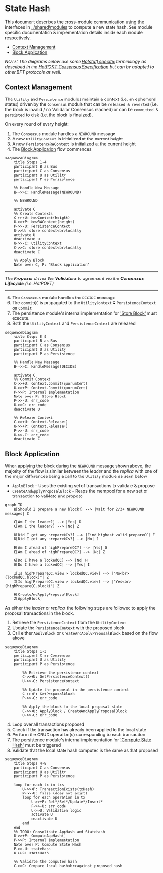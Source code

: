 # State Hash <!-- omit in toc -->

This document describes the cross-module communication using the interfaces in [../shared/modules](../shared/modules) to compute a new state hash. See module specific documentation & implementation details inside each module respectively.

- [Context Management](#context-management)
- [Block Application](#block-application)

_NOTE: The diagrams below use some [Hotstuff specific](https://arxiv.org/abs/1803.05069) terminology as described in the [HotPOKT Consensus Specification](https://github.com/pokt-network/pocket-network-protocol/tree/main/consensus) but can be adapted to other BFT protocols as well._

<!-- See if there's an answer in this question to add links to notes: https://stackoverflow.com/questions/74103729/adding-hyperlinks-to-notes-in-mermaid-sequence-diagrams -->

## Context Management

The `Utility` and `Persistence` modules maintain a context (i.e. an ephemeral states) driven by the `Consensus` module that can be `released & reverted` (i.e. the block is invalid / no Validator Consensus reached) or can be `committed & persisted` to disk (i.e. the block is finalized).

On every round of every height:

1. The `Consensus` module handles a `NEWROUND` message
2. A new `UtilityContext` is initialized at the current height
3. A new `PersistenceRWContext` is initialized at the current height
4. The [Block Application](#block-application) flow commences

```mermaid
sequenceDiagram
    title Steps 1-4
    participant B as Bus
    participant C as Consensus
    participant U as Utility
    participant P as Persistence

    %% Handle New Message
    B-->>C: HandleMessage(NEWROUND)

    %% NEWROUND

    activate C
    %% Create Contexts
    C->>+U: NewContext(height)
    U->>+P: NewRWContext(height)
    P->>-U: PersistenceContext
    U->>U: store context<br>locally
    activate U
    deactivate U
    U->>-C: UtilityContext
    C->>C: store context<br>locally
    deactivate C

    %% Apply Block
    Note over C, P: 'Block Application'
```

---

_The **Proposer** drives the **Validators** to agreement via the **Consensus Lifecycle** (i.e. HotPOKT)_

---

5. The `Consensus` module handles the `DECIDE` message
6. The `commitQC` is propagated to the `UtilityContext` & `PersistenceContext` on `Commit`
7. The persistence module's internal implementation for ['Store Block'](../../persistence/docs/PROTOCOL_STORE_BLOCK.md) must execute.
8. Both the `UtilityContext` and `PersistenceContext` are released

```mermaid
sequenceDiagram
    title Steps 5-8
    participant B as Bus
    participant C as Consensus
    participant U as Utility
    participant P as Persistence

    %% Handle New Message
    B-->>C: HandleMessage(DECIDE)

    activate C
    %% Commit Context
    C->>+U: Context.Commit(quorumCert)
    U->>+P: Context.Commit(quorumCert)
    P->>P: Internal Implementation
    Note over P: Store Block
    P->>-U: err_code
    U->>C: err_code
    deactivate U

    %% Release Context
    C->>+U: Context.Release()
    U->>+P: Context.Release()
    P->>-U: err_code
    U->>-C: err_code
    deactivate C
```

## Block Application

When applying the block during the `NEWROUND` message shown above, the majority of the flow is similar between the _leader_ and the _replica_ with one of the major differences being a call to the `Utility` module as seen below.

- `ApplyBlock` - Uses the existing set of transactions to validate & propose
- `CreateAndApplyProposalBlock` - Reaps the mempool for a new set of transaction to validate and propose

```mermaid
graph TD
    B[Should I prepare a new block?] --> |Wait for 2/3+ NEWROUND messages| C

    C[Am I the leader?] --> |Yes| D
    C[Am I the leader?] --> |No| Z

    D[Did I get any prepareQCs?] --> |Find highest valid prepareQC| E
    D[Did I get any prepareQCs?] --> |No| Z

    E[Am I ahead of highPrepareQC?] --> |Yes| G
    E[Am I ahead of highPrepareQC?] --> |No| Z

    G[Do I have a lockedQC] --> |No| H
    G[Do I have a lockedQC] --> |Yes| I

    I[Is highPrepareQC.view > lockedQC.view] --> |"No<br>(lockedQC.block)"| Z
    I[Is highPrepareQC.view > lockedQC.view] --> |"Yes<br>(highPrepareQC.block)"| Z

    H[CreateAndApplyProposalBlock]
    Z[ApplyBlock]
```

As either the _leader_ or _replica_, the following steps are followed to apply the proposal transactions in the block.

1.  Retrieve the `PersistenceContext` from the `UtilityContext`
2.  Update the `PersistenceContext` with the proposed block
3.  Call either `ApplyBlock` or `CreateAndApplyProposalBlock` based on the flow above

```mermaid
sequenceDiagram
    title Steps 1-3
    participant C as Consensus
    participant U as Utility
    participant P as Persistence

        %% Retrieve the persistence context
        C->>+U: GetPersistenceContext()
        U->>-C: PersistenceContext

        %% Update the proposal in the persistence context
        C->>+P: SetProposalBlock
        P->>-C: err_code

        %% Apply the block to the local proposal state
        C->>+U: ApplyBlock / CreateAndApplyProposalBlock
        U->>-C: err_code
```

4. Loop over all transactions proposed
5. Check if the transaction has already been applied to the local state
6. Perform the CRUD operation(s) corresponding to each transaction
7. The persistence module's internal implementation for ['Compute State Hash'](../../persistence/docs/PROTOCOL_STATE_HASH.md) must be triggered
8. Validate that the local state hash computed is the same as that proposed

```mermaid
sequenceDiagram
    title Steps 4-8
    participant C as Consensus
    participant U as Utility
    participant P as Persistence

    loop for each tx in txs
        U->>+P: TransactionExists(txHash)
        P->>-U: false (does not exist)
        loop for each operation in tx
            U->>+P: Get*/Set*/Update*/Insert*
            P->>-U: err_code
            U->>U: Validation logic
            activate U
            deactivate U
        end
    end
    %% TODO: Consolidate AppHash and StateHash
    U->>+P: ComputeAppHash()
    P->>P: Internal Implementation
    Note over P: Compute State Hash
    P->>-U: stateHash
    U->>C: stateHash

    %% Validate the computed hash
    C->>C: Compare local hash<br>against proposed hash
```
